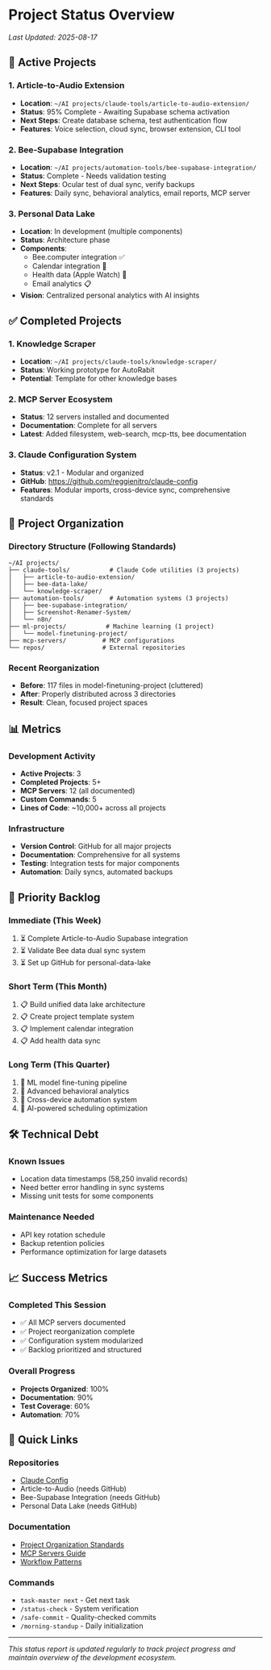 # Project Status Overview

*Last Updated: 2025-08-17*

## 🚀 Active Projects

### 1. **Article-to-Audio Extension**
- **Location**: `~/AI projects/claude-tools/article-to-audio-extension/`
- **Status**: 95% Complete - Awaiting Supabase schema activation
- **Next Steps**: Create database schema, test authentication flow
- **Features**: Voice selection, cloud sync, browser extension, CLI tool

### 2. **Bee-Supabase Integration** 
- **Location**: `~/AI projects/automation-tools/bee-supabase-integration/`
- **Status**: Complete - Needs validation testing
- **Next Steps**: Ocular test of dual sync, verify backups
- **Features**: Daily sync, behavioral analytics, email reports, MCP server

### 3. **Personal Data Lake**
- **Location**: In development (multiple components)
- **Status**: Architecture phase
- **Components**:
  - Bee.computer integration ✅
  - Calendar integration 🔄
  - Health data (Apple Watch) 🔄
  - Email analytics 📋
- **Vision**: Centralized personal analytics with AI insights

## ✅ Completed Projects

### 1. **Knowledge Scraper**
- **Location**: `~/AI projects/claude-tools/knowledge-scraper/`
- **Status**: Working prototype for AutoRabit
- **Potential**: Template for other knowledge bases

### 2. **MCP Server Ecosystem**
- **Status**: 12 servers installed and documented
- **Documentation**: Complete for all servers
- **Latest**: Added filesystem, web-search, mcp-tts, bee documentation

### 3. **Claude Configuration System**
- **Status**: v2.1 - Modular and organized
- **GitHub**: https://github.com/reggienitro/claude-config
- **Features**: Modular imports, cross-device sync, comprehensive standards

## 📁 Project Organization

### Directory Structure (Following Standards)
```
~/AI projects/
├── claude-tools/           # Claude Code utilities (3 projects)
│   ├── article-to-audio-extension/
│   ├── bee-data-lake/
│   └── knowledge-scraper/
├── automation-tools/       # Automation systems (3 projects)
│   ├── bee-supabase-integration/
│   ├── Screenshot-Renamer-System/
│   └── n8n/
├── ml-projects/           # Machine learning (1 project)
│   └── model-finetuning-project/
├── mcp-servers/          # MCP configurations
└── repos/                # External repositories
```

### Recent Reorganization
- **Before**: 117 files in model-finetuning-project (cluttered)
- **After**: Properly distributed across 3 directories
- **Result**: Clean, focused project spaces

## 📊 Metrics

### Development Activity
- **Active Projects**: 3
- **Completed Projects**: 5+
- **MCP Servers**: 12 (all documented)
- **Custom Commands**: 5
- **Lines of Code**: ~10,000+ across all projects

### Infrastructure
- **Version Control**: GitHub for all major projects
- **Documentation**: Comprehensive for all systems
- **Testing**: Integration tests for major components
- **Automation**: Daily syncs, automated backups

## 🎯 Priority Backlog

### Immediate (This Week)
1. ⏳ Complete Article-to-Audio Supabase integration
2. ⏳ Validate Bee data dual sync system
3. ⏳ Set up GitHub for personal-data-lake

### Short Term (This Month)
1. 📋 Build unified data lake architecture
2. 📋 Create project template system
3. 📋 Implement calendar integration
4. 📋 Add health data sync

### Long Term (This Quarter)
1. 🔮 ML model fine-tuning pipeline
2. 🔮 Advanced behavioral analytics
3. 🔮 Cross-device automation system
4. 🔮 AI-powered scheduling optimization

## 🛠️ Technical Debt

### Known Issues
- Location data timestamps (58,250 invalid records)
- Need better error handling in sync systems
- Missing unit tests for some components

### Maintenance Needed
- API key rotation schedule
- Backup retention policies
- Performance optimization for large datasets

## 📈 Success Metrics

### Completed This Session
- ✅ All MCP servers documented
- ✅ Project reorganization complete
- ✅ Configuration system modularized
- ✅ Backlog prioritized and structured

### Overall Progress
- **Projects Organized**: 100%
- **Documentation**: 90%
- **Test Coverage**: 60%
- **Automation**: 70%

## 🔗 Quick Links

### Repositories
- [Claude Config](https://github.com/reggienitro/claude-config)
- Article-to-Audio (needs GitHub)
- Bee-Supabase Integration (needs GitHub)
- Personal Data Lake (needs GitHub)

### Documentation
- [Project Organization Standards](./claude/modules/project-organization.md)
- [MCP Servers Guide](./claude/modules/mcp-servers.md)
- [Workflow Patterns](./claude/modules/workflow-patterns.md)

### Commands
- `task-master next` - Get next task
- `/status-check` - System verification
- `/safe-commit` - Quality-checked commits
- `/morning-standup` - Daily initialization

---

*This status report is updated regularly to track project progress and maintain overview of the development ecosystem.*